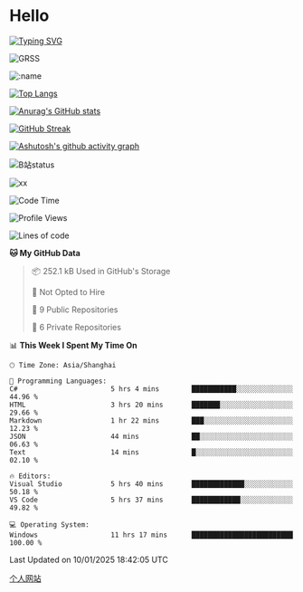 # Hello


[![Typing SVG](https://readme-typing-svg.demolab.com?font=Fira+Code&pause=1000&color=F78FDE&width=435&lines=Ciallo%ef%bd%9e(%e2%88%a0%e3%83%bb%cf%89%3c+)%e2%8c%92%e2%98%85)](https://git.io/typing-svg)

![GRSS](https://github-readme-steam-card.vercel.app/status/?steamid=76561198221796636&show_in_game_bg=true&show_recent_game_bg=true&animated_avatar=true)

![:name](https://count.getloli.com/get/@hk416?theme=rule34)

[![Top Langs](https://github-readme-stats.vercel.app/api/top-langs/?username=qq583044063qq&locale=cn&hide=javascript,html)](https://github.com/anuraghazra/github-readme-stats)

[![Anurag's GitHub stats](https://github-readme-stats.vercel.app/api?username=qq583044063qq&count_private=true&show_icons=true&locale=cn)](https://github.com/anuraghazra/github-readme-stats)

[![GitHub Streak](https://streak-stats.demolab.com/?user=qq583044063qq&locale=zh_Hans)](https://git.io/streak-stats)

[![Ashutosh's github activity graph](https://github-readme-activity-graph.vercel.app/graph?username=qq583044063qq)](https://github.com/ashutosh00710/github-readme-activity-graph)

![B站status](https://stats.justsong.cn/api/bilibili/?id=3931848&lang=zh-CN)

![xx](xx.gif)

<!--START_SECTION:waka-->
![Code Time](http://img.shields.io/badge/Code%20Time-1%2C306%20hrs%2020%20mins-blue)

![Profile Views](http://img.shields.io/badge/Profile%20Views-34-blue)

![Lines of code](https://img.shields.io/badge/From%20Hello%20World%20I%27ve%20Written-905.4%20thousand%20lines%20of%20code-blue)

**🐱 My GitHub Data** 

> 📦 252.1 kB Used in GitHub's Storage 
 > 
> 🚫 Not Opted to Hire
 > 
> 📜 9 Public Repositories 
 > 
> 🔑 6 Private Repositories 
 > 
📊 **This Week I Spent My Time On** 

```text
🕑︎ Time Zone: Asia/Shanghai

💬 Programming Languages: 
C#                       5 hrs 4 mins        ███████████░░░░░░░░░░░░░░   44.96 % 
HTML                     3 hrs 20 mins       ███████░░░░░░░░░░░░░░░░░░   29.66 % 
Markdown                 1 hr 22 mins        ███░░░░░░░░░░░░░░░░░░░░░░   12.23 % 
JSON                     44 mins             ██░░░░░░░░░░░░░░░░░░░░░░░   06.63 % 
Text                     14 mins             █░░░░░░░░░░░░░░░░░░░░░░░░   02.10 % 

🔥 Editors: 
Visual Studio            5 hrs 40 mins       █████████████░░░░░░░░░░░░   50.18 % 
VS Code                  5 hrs 37 mins       ████████████░░░░░░░░░░░░░   49.82 % 

💻 Operating System: 
Windows                  11 hrs 17 mins      █████████████████████████   100.00 % 
```


 Last Updated on 10/01/2025 18:42:05 UTC
<!--END_SECTION:waka-->

[个人网站](https://blog.ayatsukinora.org.cn)
